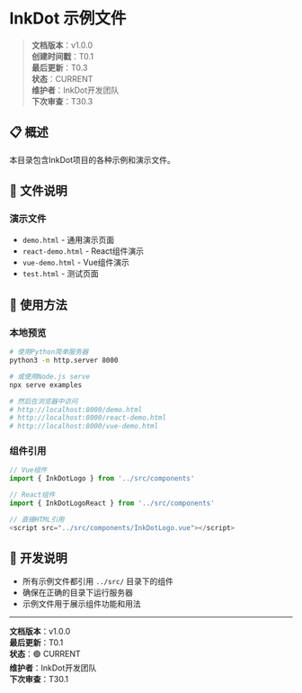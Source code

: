 # InkDot 示例文件
> **文档版本**：v1.0.0  
> **创建时间戳**：T0.1  
> **最后更新**：T0.3  
> **状态**：CURRENT  
> **维护者**：InkDot开发团队  
> **下次审查**：T30.3

## 📋 概述

本目录包含InkDot项目的各种示例和演示文件。

## 📁 文件说明

### 演示文件
- `demo.html` - 通用演示页面
- `react-demo.html` - React组件演示
- `vue-demo.html` - Vue组件演示
- `test.html` - 测试页面

## 🚀 使用方法

### 本地预览
```bash
# 使用Python简单服务器
python3 -m http.server 8000

# 或使用Node.js serve
npx serve examples

# 然后在浏览器中访问
# http://localhost:8000/demo.html
# http://localhost:8000/react-demo.html
# http://localhost:8000/vue-demo.html
```

### 组件引用
```javascript
// Vue组件
import { InkDotLogo } from '../src/components'

// React组件
import { InkDotLogoReact } from '../src/components'

// 直接HTML引用
<script src="../src/components/InkDotLogo.vue"></script>
```

## 📝 开发说明

- 所有示例文件都引用 `../src/` 目录下的组件
- 确保在正确的目录下运行服务器
- 示例文件用于展示组件功能和用法

---

**文档版本**：v1.0.0  
**最后更新**：T0.1  
**状态**：🟢 CURRENT  
**维护者**：InkDot开发团队  
**下次审查**：T30.1
